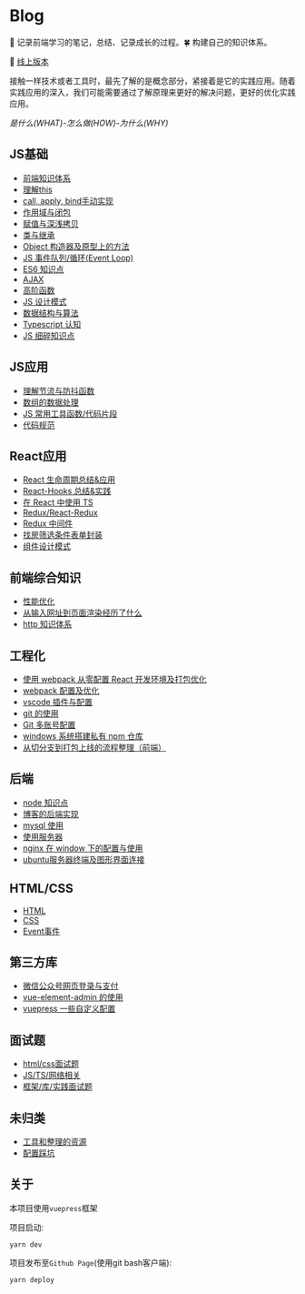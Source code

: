# Blog

:seedling: 记录前端学习的笔记，总结、记录成长的过程。:four_leaf_clover: 构建自己的知识体系。

:whale: [线上版本](https://xblcity.github.io/blog/)

接触一样技术或者工具时，最先了解的是概念部分，紧接着是它的实践应用。随着实践应用的深入，我们可能需要通过了解原理来更好的解决问题，更好的优化实践应用。

_是什么(WHAT)-怎么做(HOW)-为什么(WHY)_

## JS基础
     
- [前端知识体系](https://github.com/xblcity/blog/blob/master/js-base/summary.md)
- [理解this](https://github.com/xblcity/blog/blob/master/js-base/this.md)
- [call, apply, bind手动实现](https://github.com/xblcity/blog/blob/master/js-base/call.md)
- [作用域与闭包](https://github.com/xblcity/blog/blob/master/js-base/scope-closures.md)
- [赋值与深浅拷贝](https://github.com/xblcity/blog/blob/master/js-base/copy.md)
- [类与继承](https://github.com/xblcity/blog/blob/master/js-base/inherit.md)
- [Object 构造器及原型上的方法](https://github.com/xblcity/blog/blob/master/js-base/object-methods.md)
- [JS 事件队列/循环(Event Loop)](https://github.com/xblcity/blog/blob/master/js-base/eventloop.md)
- [ES6 知识点](https://github.com/xblcity/blog/blob/master/js-base/es6.md)
- [AJAX](https://github.com/xblcity/blog/blob/master/js-base/ajax.md)
- [高阶函数](https://github.com/xblcity/blog/blob/master/js-base/func-program.md)
- [JS 设计模式](https://github.com/xblcity/blog/blob/master/js-base/design-mode.md)
- [数据结构与算法](https://github.com/xblcity/blog/blob/master/js-base/algorithm.md)
- [Typescript 认知](https://github.com/xblcity/blog/blob/master/js-base/ts-basic.md)
- [JS 细碎知识点](https://github.com/xblcity/blog/blob/master/js-base/knowledge-points.md)
    
## JS应用
     
- [理解节流与防抖函数](https://github.com/xblcity/blog/blob/master/js-practice/throttle.md)
- [数组的数据处理](https://github.com/xblcity/blog/blob/master/js-practice/array.md)
- [JS 常用工具函数/代码片段](https://github.com/xblcity/blog/blob/master/js-practice/utils.md)
- [代码规范](https://github.com/xblcity/blog/blob/master/js-practice/beautyjs.md)
    
## React应用
     
- [React 生命周期总结&应用](https://github.com/xblcity/blog/blob/master/react/lifecycle.md)
- [React-Hooks 总结&实践](https://github.com/xblcity/blog/blob/master/react/react-hooks.md)
- [在 React 中使用 TS](https://github.com/xblcity/blog/blob/master/react/react-ts.md)
- [Redux/React-Redux](https://github.com/xblcity/blog/blob/master/react/redux.md)
- [Redux 中间件](https://github.com/xblcity/blog/blob/master/react/redux-middleware.md)
- [找房筛选条件表单封装](https://github.com/xblcity/blog/blob/master/react/find-house.md)
- [组件设计模式](https://github.com/xblcity/blog/blob/master/react/component-design-mode.md)
    
## 前端综合知识
     
- [性能优化](https://github.com/xblcity/blog/blob/master/fe-system/performance.md)
- [从输入网址到页面渲染经历了什么](https://github.com/xblcity/blog/blob/master/fe-system/render.md)
- [http 知识体系](https://github.com/xblcity/blog/blob/master/fe-system/http.md)
    
## 工程化
     
- [使用 webpack 从零配置 React 开发环境及打包优化](https://github.com/xblcity/blog/blob/master/fe-engineering/webpack-react.md)
- [webpack 配置及优化](https://github.com/xblcity/blog/blob/master/fe-engineering/webpack.md)
- [vscode 插件与配置](https://github.com/xblcity/blog/blob/master/fe-engineering/vs.md)
- [git 的使用](https://github.com/xblcity/blog/blob/master/fe-engineering/git.md)
- [Git 多账号配置](https://github.com/xblcity/blog/blob/master/fe-engineering/git-account.md)
- [windows 系统搭建私有 npm 仓库](https://github.com/xblcity/blog/blob/master/fe-engineering/private-npm.md)
- [从切分支到打包上线的流程整理（前端）](https://github.com/xblcity/blog/blob/master/fe-engineering/workflow.md)
    
## 后端
     
- [node 知识点](https://github.com/xblcity/blog/blob/master/backend/little-points.md)
- [博客的后端实现](https://github.com/xblcity/blog/blob/master/backend/blog.md)
- [mysql 使用](https://github.com/xblcity/blog/blob/master/backend/mysql.md)
- [使用服务器](https://github.com/xblcity/blog/blob/master/backend/server.md)
- [nginx 在 window 下的配置与使用](https://github.com/xblcity/blog/blob/master/backend/nginx.md)
- [ubuntu服务器终端及图形界面连接](https://github.com/xblcity/blog/blob/master/backend/ubuntu.md)
    
## HTML/CSS
     
- [HTML](https://github.com/xblcity/blog/blob/master/html-css/html.md)
- [CSS](https://github.com/xblcity/blog/blob/master/html-css/css.md)
- [Event事件](https://github.com/xblcity/blog/blob/master/html-css/event.md)
    
## 第三方库
     
- [微信公众号网页登录与支付](https://github.com/xblcity/blog/blob/master/library/wx-web.md)
- [vue-element-admin 的使用](https://github.com/xblcity/blog/blob/master/library/vue-admin.md)
- [vuepress 一些自定义配置](https://github.com/xblcity/blog/blob/master/library/vuepress.md)
    
## 面试题
     
- [html/css面试题](https://github.com/xblcity/blog/blob/master/interview/html.md)
- [JS/TS/网络相关](https://github.com/xblcity/blog/blob/master/interview/js.md)
- [框架/库/实践面试题](https://github.com/xblcity/blog/blob/master/interview/library.md)
    
## 未归类
     
- [工具和整理的资源](https://github.com/xblcity/blog/blob/master/others/tool.md)
- [配置踩坑](https://github.com/xblcity/blog/blob/master/others/config-question.md)
    
## 关于

本项目使用`vuepress`框架

项目启动:

`yarn dev`

项目发布至`Github Page`(使用git bash客户端):

`yarn deploy`
